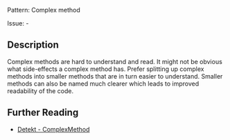 Pattern: Complex method

Issue: -

## Description

Complex methods are hard to understand and read. It might not be obvious what side-effects a complex method has.
Prefer splitting up complex methods into smaller methods that are in turn easier to understand.
Smaller methods can also be named much clearer which leads to improved readability of the code.

## Further Reading

* [Detekt - ComplexMethod](https://arturbosch.github.io/detekt/complexity.html#complexmethod)